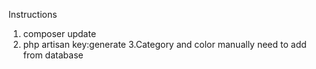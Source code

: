 Instructions
1. composer update
2. php artisan key:generate
3.Category and color manually need to add from database